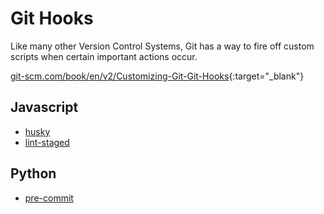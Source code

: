 # Git Hooks

Like many other Version Control Systems, Git has a way to fire off custom scripts when certain important actions occur.

[git-scm.com/book/en/v2/Customizing-Git-Git-Hooks](https://git-scm.com/book/en/v2/Customizing-Git-Git-Hooks){:target="_blank"}

## Javascript

- [husky](husky.html)
- [lint-staged](lint-staged.html)

## Python

- [pre-commit](pre-commit.html)
